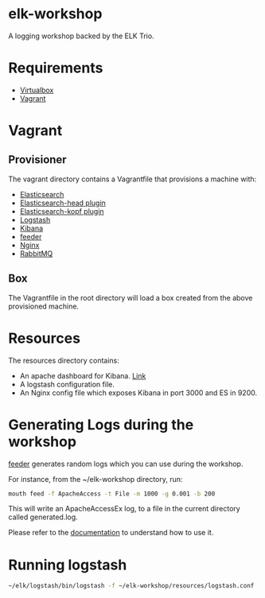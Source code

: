 elk-workshop
============

A logging workshop backed by the ELK Trio.

# Requirements

* [Virtualbox](https://www.virtualbox.org/)
* [Vagrant](http://www.vagrantup.com/)

# Vagrant

## Provisioner

The vagrant directory contains a Vagrantfile that provisions a machine with:

* [Elasticsearch](http://www.elasticsearch.org/overview/elasticsearch)
* [Elasticsearch-head plugin](http://mobz.github.io/elasticsearch-head/)
* [Elasticsearch-kopf plugin](https://github.com/lmenezes/elasticsearch-kopf)
* [Logstash](http://www.elasticsearch.org/overview/logstash)
* [Kibana](http://www.elasticsearch.org/overview/kibana)
* [feeder](http://feeder.readthedocs.org)
* [Nginx](http://nginx.com/)
* [RabbitMQ](http://www.rabbitmq.com/)

## Box

The Vagrantfile in the root directory will load a box created from the above provisioned machine.

# Resources

The resources directory contains:

* An apache dashboard for Kibana. [Link](https://gist.github.com/jordansissel/9698373)
* A logstash configuration file.
* An Nginx config file which exposes Kibana in port 3000 and ES in 9200.

# Generating Logs during the workshop

[feeder](http://github.com/nir0s/feeder) generates random logs which you can use during the workshop.

For instance, from the ~/elk-workshop directory, run:

```bash
mouth feed -f ApacheAccess -t File -m 1000 -g 0.001 -b 200
```

This will write an ApacheAccessEx log, to a file in the current directory called generated.log.

Please refer to the [documentation](http://feeder.readthedocs.org) to understand how to use it.

# Running logstash

```bash
~/elk/logstash/bin/logstash -f ~/elk-workshop/resources/logstash.conf
```